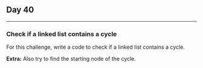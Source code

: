 ## Day 40
---
### Check if a linked list contains a cycle

For this challenge, write a code to check if a linked list contains a cycle. 

**Extra:** Also try to find the starting node of the cycle.
